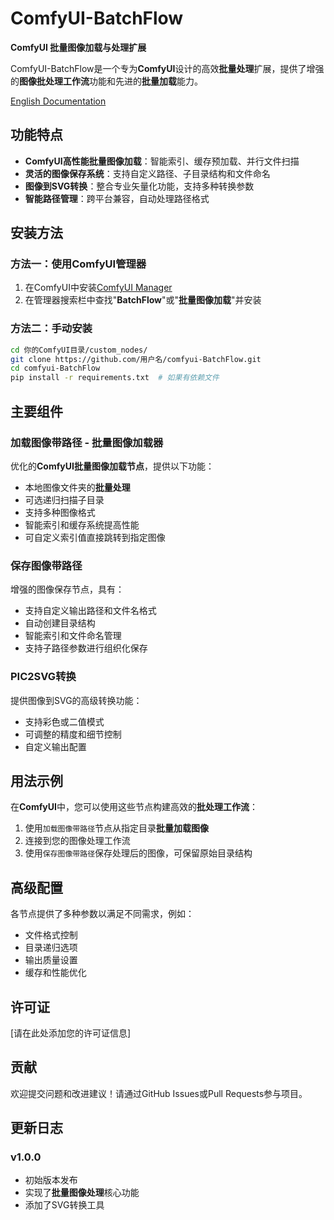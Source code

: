 # ComfyUI-BatchFlow

**ComfyUI 批量图像加载与处理扩展**

ComfyUI-BatchFlow是一个专为**ComfyUI**设计的高效**批量处理**扩展，提供了增强的**图像批处理工作流**功能和先进的**批量加载**能力。

[English Documentation](README.md)

## 功能特点

- **ComfyUI高性能批量图像加载**：智能索引、缓存预加载、并行文件扫描
- **灵活的图像保存系统**：支持自定义路径、子目录结构和文件命名
- **图像到SVG转换**：整合专业矢量化功能，支持多种转换参数
- **智能路径管理**：跨平台兼容，自动处理路径格式

## 安装方法

### 方法一：使用ComfyUI管理器
1. 在ComfyUI中安装[ComfyUI Manager](https://github.com/ltdrdata/ComfyUI-Manager)
2. 在管理器搜索栏中查找"**BatchFlow**"或"**批量图像加载**"并安装

### 方法二：手动安装
```bash
cd 你的ComfyUI目录/custom_nodes/
git clone https://github.com/用户名/comfyui-BatchFlow.git
cd comfyui-BatchFlow
pip install -r requirements.txt  # 如果有依赖文件
```

## 主要组件

### 加载图像带路径 - 批量图像加载器
优化的**ComfyUI批量图像加载节点**，提供以下功能：
- 本地图像文件夹的**批量处理**
- 可选递归扫描子目录
- 支持多种图像格式
- 智能索引和缓存系统提高性能
- 可自定义索引值直接跳转到指定图像

### 保存图像带路径
增强的图像保存节点，具有：
- 支持自定义输出路径和文件名格式
- 自动创建目录结构
- 智能索引和文件命名管理
- 支持子路径参数进行组织化保存

### PIC2SVG转换
提供图像到SVG的高级转换功能：
- 支持彩色或二值模式
- 可调整的精度和细节控制
- 自定义输出配置

## 用法示例

在**ComfyUI**中，您可以使用这些节点构建高效的**批处理工作流**：

1. 使用`加载图像带路径`节点从指定目录**批量加载图像**
2. 连接到您的图像处理工作流
3. 使用`保存图像带路径`保存处理后的图像，可保留原始目录结构

## 高级配置

各节点提供了多种参数以满足不同需求，例如：
- 文件格式控制
- 目录递归选项
- 输出质量设置
- 缓存和性能优化

## 许可证

[请在此处添加您的许可证信息]

## 贡献

欢迎提交问题和改进建议！请通过GitHub Issues或Pull Requests参与项目。

## 更新日志

### v1.0.0
- 初始版本发布
- 实现了**批量图像处理**核心功能
- 添加了SVG转换工具
